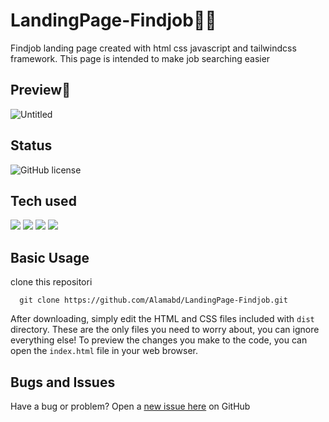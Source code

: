 # LandingPage-Findjob👨‍💻

Findjob landing page created with html css javascript and tailwindcss framework. This page is intended to make job searching easier

## Preview📸
![Untitled](https://github.com/Alamabd/LandingPage-Findjob/assets/115331322/ec858bad-bb1c-4154-bd54-22f8ec7664b4)
<!-- ![Screenshot from 2023-10-14 06-26-55](https://github.com/Alamabd/LandingPage-Findjob/assets/115331322/c07e01eb-807a-451c-b660-86c6f16c65cf) -->


## Status
![GitHub license](https://img.shields.io/badge/license-MIT-blue.svg)

## Tech used
![](https://img.shields.io/badge/HTML5-E34F26?style=for-the-badge&logo=html5&logoColor=white)
![](https://img.shields.io/badge/CSS3-1572B6?style=for-the-badge&logo=css3&logoColor=white)
![](https://img.shields.io/badge/JavaScript-323330?style=for-the-badge&logo=javascript&logoColor=F7DF1E)
![](https://img.shields.io/badge/Tailwind_CSS-38B2AC?style=for-the-badge&logo=tailwind-css&logoColor=white)

## Basic Usage
clone this repositori
``` 
  git clone https://github.com/Alamabd/LandingPage-Findjob.git
```
After downloading, simply edit the HTML and CSS files included with `dist` directory. These are the only files you need to worry about, you can ignore everything else! To preview the changes you make to the code, you can open the `index.html` file in your web browser.

## Bugs and Issues
Have a bug or problem? Open a [new issue here](https://github.com/Alamabd/LandingPage-Findjob/issues) on GitHub
